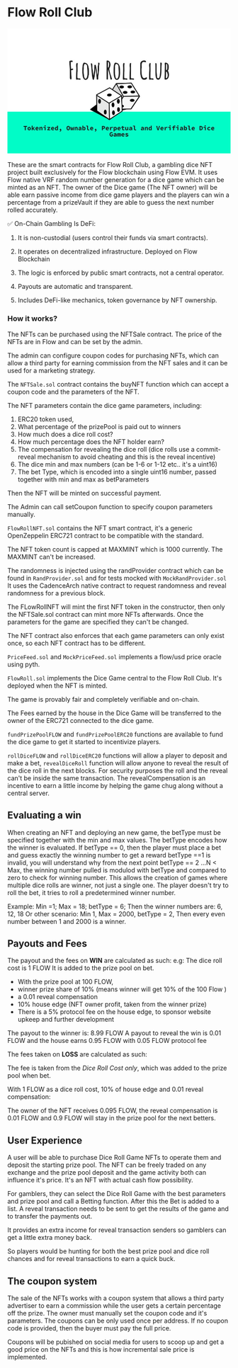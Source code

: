 # Flow Roll Club

![logo](pitch_deck.jpg)

These are the smart contracts for Flow Roll Club, a gambling dice NFT project built exclusively for the Flow blockchain using Flow EVM. It uses Flow native VRF random number generation for a dice game which can be minted as an NFT. The owner of the Dice game (The NFT owner) will be able earn passive income from dice game players and the players can win a percentage from a prizeVault if they are able to guess the next number rolled accurately.

✅ On-Chain Gambling Is DeFi:
1. It is non-custodial (users control their funds via smart contracts).

2. It operates on decentralized infrastructure. Deployed on Flow Blockchain

3. The logic is enforced by public smart contracts, not a central operator.

4. Payouts are automatic and transparent.

5. Includes DeFi-like mechanics, token governance by NFT ownership.


### How it works?

The NFTs can be purchased using the NFTSale contract. The price of the NFTs are in Flow and can be set by the admin.

The admin can configure coupon codes for purchasing NFTs, which can allow a third party for earning commission from the NFT sales and it can be used for a marketing strategy.

The `NFTSale.sol` contract contains the buyNFT function which can accept a coupon code and the parameters of the NFT.

The NFT parameters contain the dice game parameters, including: 
1. ERC20 token used, 
2. What percentage of the prizePool is paid out to winners
3. How much does a dice roll cost?
4. How much percentage does the NFT holder earn?
5. The compensation for revealing the dice roll (dice rolls use a commit-reveal mechanism to avoid cheating and this is the reveal incentive) 
6. The dice min and max numbers (can be 1-6 or 1-12 etc.. it's a uint16)
7. The bet Type, which is encoded into a single uint16 number, passed together with min and max as betParameters

Then the NFT will be minted on successful payment.

The Admin can call setCoupon function to specify coupon parameters manually.

`FlowRollNFT.sol` contains the NFT smart contract, it's a generic OpenZeppelin ERC721 contract to be compatible with the standard. 

The NFT token count is capped at MAXMINT which is 1000 currently. The MAXMINT can't be increased.

The randomness is injected using the randProvider contract which can be found in `RandProvider.sol` and for tests mocked with `MockRandProvider.sol` It uses the CadenceArch native contract to request randomness and reveal randomness for a previous block.

The FLowRollNFT will mint the first NFT token in the constructor, then only the NFTSale.sol contract can mint more NFTs afterwards. Once the parameters for the game are specified they can't be changed.

The NFT contract also enforces that each game parameters can only exist once, so each NFT contract has to be different.

`PriceFeed.sol` and `MockPriceFeed.sol` implements a flow/usd price oracle using pyth.

`FlowRoll.sol` implements the Dice Game central to the Flow Roll Club. It's deployed when the NFT is minted.

The game is provably fair and completely verifiable and on-chain.

The Fees earned by the house in the Dice Game will be transferred to the owner of the ERC721 connected to the dice game.

`fundPrizePoolFLOW` and `fundPrizePoolERC20` functions are available to fund the dice game to get it started to incentivize players. 

`rollDiceFLOW` and `rollDiceERC20` functions will allow a player to deposit and make a bet, `revealDiceRoll` function will allow anyone to reveal the result of the dice roll in the next blocks.
For security purposes the roll and the reveal can't be inside the same transaction. The revealCompensation is an incentive to earn a little income by helping the game chug along without a central server.

## Evaluating a win

When creating an NFT and deploying an new game, the betType must be specified together with the min and max values.
The betType encodes how the winner is evaluated.
If betType == 0, then the player must place a bet and guess exactly the winning number to get a reward
betType ==1 is invalid, you will understand why from the next point
betType == 2 ...N < Max, the winning number pulled is modulod with betType and compared to zero to check for winning number. This allows the creation of games where multiple dice rolls are winner, not just a single one. The player doesn't try to roll the bet, it tries to roll a predetermined winner number.

Example: Min =1; Max = 18; betType = 6; Then the winner numbers are: 6, 12, 18
Or other scenario: Min 1, Max = 2000, betType = 2, Then every even number between 1 and 2000 is a winner.

## Payouts and Fees

The payout and the fees on **WIN** are calculated as such:
e.g:
The dice roll cost is 1 FLOW
It is added to the prize pool on bet.

* With the prize pool at 100 FLOW,
* winner prize share of 10% (means winner will get 10% of the 100 Flow )
* a 0.01 reveal compensation
* 10% house edge (NFT owner profit, taken from the winner prize)
* There is a 5% protocol fee on the house edge, to sponsor website upkeep and further development

The payout to the winner is: 
8.99 FLOW
A payout to reveal the win is 0.01 FLOW
and the house earns 0.95 FLOW  with 0.05 FLOW protocol fee

The fees taken on **LOSS** are calculated as such:

The fee is taken from the *Dice Roll Cost only*, which was added to the prize pool when bet. 

With 1 FLOW as a dice roll cost,
10% of house edge and 0.01 reveal compensation:

The owner of the NFT receives 0.095 FLOW, the reveal compensation is 0.01 FLOW and 0.9 FLOW will stay in the prize pool for the next betters.


## User Experience

A user will be able to purchase Dice Roll Game NFTs to operate them and deposit the starting prize pool.
The NFT can be freely traded on any exchange and the prize pool deposit and the game activity both can influence it's price. It's an NFT with actual cash flow possibility.

For gamblers, they can select the Dice Roll Game with the best parameters and prize pool and call a Betting function.
After this the Bet is added to a list. A reveal transaction needs to be sent to get the results of the game and to transfer the payments out.

It provides an extra income for reveal transaction senders so gamblers can get a little extra money back. 

So players would be hunting for both the best prize pool and dice roll chances and for reveal transactions to earn a quick buck.

## The coupon system
The sale of the NFTs works with a coupon system that allows a third party advertiser to earn a commission while the user gets a certain percentage off the prize. 
The owner must manually set the coupon code and it's parameters. The coupons can be only used once per address. If no coupon code is provided, then the buyer must pay the full price.

Coupons will be pubished on social media for users to scoop up and get a good price on the NFTs and this is how incremental sale price is implemented.